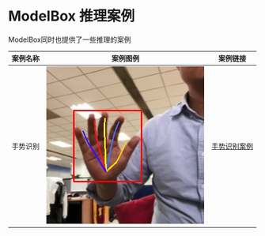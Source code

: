 # ModelBox 推理案例

ModelBox同时也提供了一些推理的案例

| 案例名称 |                            案例图例                            |            案例链接             |
| :------: | :------------------------------------------------------------: | :-----------------------------: |
| 手势识别 | ![hand_pose_detection](../assets/images/figure/solution/hand_pose_result.jpg) | [手势识别案例](./hand-pose-detection.md) |
